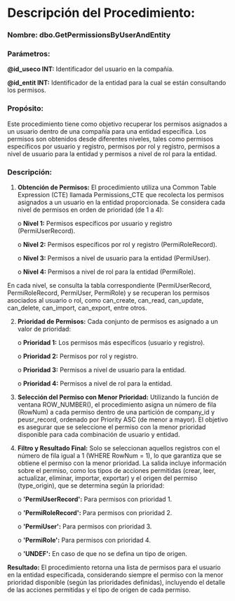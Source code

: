 # Descripción del Procedimiento:

### Nombre: dbo.GetPermissionsByUserAndEntity

### Parámetros:

**@id_useco INT:** Identificador del usuario en la compañía.

**@id_entit INT:** Identificador de la entidad para la cual se están consultando los permisos.

### Propósito: 
Este procedimiento tiene como objetivo recuperar los permisos asignados a un usuario dentro de una compañía para una entidad específica. Los permisos son obtenidos desde diferentes niveles, tales como permisos específicos por usuario y registro, permisos por rol y registro, permisos a nivel de usuario para la entidad y permisos a nivel de rol para la entidad.

### Descripción:

1. **Obtención de Permisos:** El procedimiento utiliza una Common Table Expression (CTE) llamada Permissions_CTE que recolecta los permisos asignados a un usuario en la entidad proporcionada. Se considera cada nivel de permisos en orden de prioridad (de 1 a 4):

    o **Nivel 1:** Permisos específicos por usuario y registro (PermiUserRecord).
    
    o **Nivel 2:** Permisos específicos por rol y registro (PermiRoleRecord).
    
    o **Nivel 3:** Permisos a nivel de usuario para la entidad (PermiUser).
    
    o **Nivel 4:** Permisos a nivel de rol para la entidad (PermiRole).

En cada nivel, se consulta la tabla correspondiente (PermiUserRecord, PermiRoleRecord, PermiUser, PermiRole) y se recuperan los permisos asociados al usuario o rol, como can_create, can_read, can_update, can_delete, can_import, can_export, entre otros.

2. **Prioridad de Permisos:** Cada conjunto de permisos es asignado a un valor de prioridad:

    o **Prioridad 1:** Los permisos más específicos (usuario y registro).
    
    o **Prioridad 2:** Permisos por rol y registro.
    
    o **Prioridad 3:** Permisos a nivel de usuario para la entidad.
    
    o **Prioridad 4:** Permisos a nivel de rol para la entidad.

3. **Selección del Permiso con Menor Prioridad:** Utilizando la función de ventana ROW_NUMBER(), el procedimiento asigna un número de fila (RowNum) a cada permiso dentro de una partición de company_id y peusr_record, ordenado por Priority ASC (de menor a mayor). El objetivo es asegurar que se seleccione el permiso con la menor prioridad disponible para cada combinación de usuario y entidad.
  
5. **Filtro y Resultado Final:** Solo se seleccionan aquellos registros con el número de fila igual a 1 (WHERE RowNum = 1), lo que garantiza que se obtiene el permiso con la menor prioridad. La salida incluye información sobre el permiso, como los tipos de acciones permitidas (crear, leer, actualizar, eliminar, importar, exportar) y el origen del permiso (type_origin), que se determina según la prioridad:

    o **'PermiUserRecord':** Para permisos con prioridad 1.
    
    o **'PermiRoleRecord':** Para permisos con prioridad 2.
    
    o **'PermiUser':** Para permisos con prioridad 3.
    
    o **'PermiRole':** Para permisos con prioridad 4.
    
    o **'UNDEF':** En caso de que no se defina un tipo de origen.

**Resultado:** El procedimiento retorna una lista de permisos para el usuario en la entidad especificada, considerando siempre el permiso con la menor prioridad disponible (según las prioridades definidas), incluyendo el detalle de las acciones permitidas y el tipo de origen de cada permiso.

